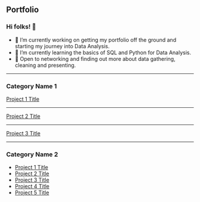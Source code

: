 ## Portfolio

### Hi folks! 👋

- 🔭 I’m currently working on getting my portfolio off the ground and starting my journey into Data Analysis.
- 🌱 I’m currently learning the basics of SQL and Python for Data Analysis.
- 🤔 Open to networking and finding out more about data gathering, cleaning and presenting. 


---

### Category Name 1 

[Project 1 Title](/sample_page)
<img src="">

---
[Project 2 Title](/pdf/sample_presentation.pdf)
<img src="">

---
[Project 3 Title](http://example.com/)
<img src="">

---

### Category Name 2

- [Project 1 Title](http://example.com/)
- [Project 2 Title](http://example.com/)
- [Project 3 Title](http://example.com/)
- [Project 4 Title](http://example.com/)
- [Project 5 Title](http://example.com/)


